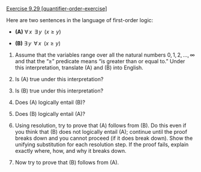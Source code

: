 [Exercise 9.29 \[quantifier-order-exercise\]](ex_29/)

Here are two sentences in the language of
first-order logic:

-   **(A)**
    ${\forall\,x\;\;} {\exists\,y\;\;} ( x \geq y )$

-   **(B)**
    ${\exists\,y\;\;} {\forall\,x\;\;} ( x \geq y )$

1.  Assume that the variables range over all the natural numbers
    $0,1,2,\ldots, \infty$ and that the “$\geq$” predicate means “is
    greater than or equal to.” Under this interpretation, translate (A)
    and (B) into English.

2.  Is (A) true under this interpretation?

3.  Is (B) true under this interpretation?

4.  Does (A) logically entail (B)?

5.  Does (B) logically entail (A)?

6.  Using resolution, try to prove that (A) follows from (B). Do this
    even if you think that (B) does not logically entail (A); continue
    until the proof breaks down and you cannot proceed (if it does
    break down). Show the unifying substitution for each resolution
    step. If the proof fails, explain exactly where, how, and why it
    breaks down.

7.  Now try to prove that (B) follows from (A).

